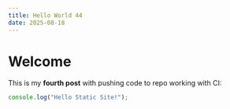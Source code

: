 ```yaml
---
title: Hello World 44
date: 2025-08-18
---
```


# Welcome
This is my **fourth post** with pushing code to repo working with CI:

```js
console.log("Hello Static Site!");
